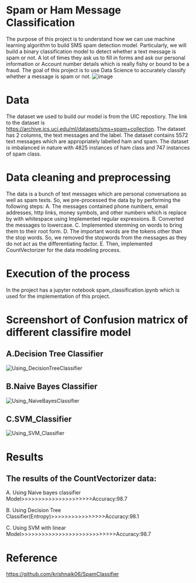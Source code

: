 # Spam or Ham Message Classification
The purpose of this project is to understand how we can use machine learning algorithm to build SMS spam detection model. Particularly, we will build a binary classification model to detect whether a text message is spam or not. A lot of times they ask us to fill in forms and ask our personal information or Account number details which is really fishy or bound to be a fraud. The goal of this project is to use Data Science to accurately classify whether a message is spam or not.
![image](https://user-images.githubusercontent.com/59818604/132068361-2a5fda17-77d4-417e-9102-dbb963a42cd1.png)

# Data
The dataset we used to build our model is from the UIC repostiory. The link to the dataset is https://archive.ics.uci.edu/ml/datasets/sms+spam+collection. The dataset has 2 columns, the text messages and the label. The dataset contains 5572 text messages which are appropriately labelled ham and spam. The dataset is imbalanced in nature with 4825 instances of ham class and 747 instances of spam class.
# Data cleaning and preprocessing
The data is a bunch of text messages which are personal conversations as well as spam texts. So, we pre-processed the data by by performing the following steps:
A. The messages contained phone numbers, email addresses, http links, money symbols, and other numbers which is replace by with whitespace using Implemented regular expressions.
B. Converted the messages to lowercase.
C. Implemented stemming on words to bring them to their root form.
D. The important words are the tokens other than the stop words. So, we removed the stopwords from the messages as they do not act as the differentiating factor.
E. Then, implemented CountVectorizer for the data modeling process.
# Execution of the process
In the project has a jupyter notebook spam_classification.ipynb which is used for the implementation of this project.
# Screenshort of Confusion matricx of different classifire model
## A.Decision Tree Classifier
![Using_DecisionTreeClassifier](https://user-images.githubusercontent.com/59818604/132064774-63e05355-9bc8-4edc-9a83-fd93254ac768.png)
## B.Naive Bayes Classifier
![Using_NaiveBayesClassifier](https://user-images.githubusercontent.com/59818604/132064780-0149a202-a27e-46bb-9364-d8a7ec1733ed.png)
## C.SVM_Classifier
![Using_SVM_Classifier](https://user-images.githubusercontent.com/59818604/132064786-1d24b0eb-5c3a-43d0-8dd2-7e307723f2b2.png)

# Results
## The results of the CountVectorizer data:

A. Using Naive bayes classifier Model>>>>>>>>>>>>>>>>>>>>>Accuracy:98.7

B. Using Decision Tree Classifier(Entropy)>>>>>>>>>>>>>>>>Accuracy:98.1

C. Using SVM with linear Model>>>>>>>>>>>>>>>>>>>>>>>>>>>>Accuracy:98.7
# Reference
https://github.com/krishnaik06/SpamClassifier
